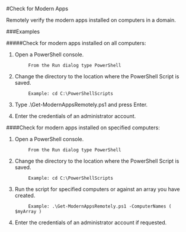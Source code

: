 #Check for Modern Apps

Remotely verify the modern apps installed on computers in a domain.

###Examples

#####Check for modern apps installed on all computers:

1. Open a PowerShell console.

            From the Run dialog type PowerShell
            
2. Change the directory to the location where the PowerShell Script is saved.

            Example: cd C:\PowerShellScripts
            
3. Type .\Get-ModernAppsRemotely.ps1 and press Enter.

4. Enter the credentials of an administrator account.

####Check for modern apps installed on specified computers:

1. Open a PowerShell console.

            From the Run dialog type PowerShell
            
2. Change the directory to the location where the PowerShell Script is saved.

            Example: cd C:\PowerShellScripts
            
3. Run the script for specified computers or against an array you have created.

            Example: .\Get-ModernAppsRemotely.ps1 -ComputerNames ( $myArray )
            
4. Enter the credentials of an administrator account if requested.


